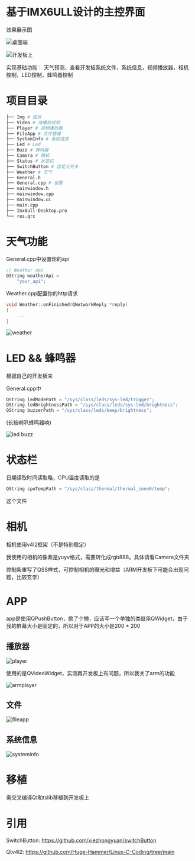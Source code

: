 # 基于IMX6ULL设计的主控界面

效果展示图

![桌面端](doc/image-20240814151245469.png)

![开发板上](doc/69b4156e898a21e4fbd712f0c1a83514_720.png)

实现基础功能：
天气预测，查看开发板系统文件，系统信息，视频播放器，相机控制，LED控制，蜂鸣器控制

# 项目目录

```bash
├── Img # 图片
├── Video # 待播放视频
├── Player # 视频播放器
├── FileApp # 文件管理
├── SystemInfo # 系统信息
├── Led # Led
├── Buzz # 蜂鸣器
├── Camera # 相机
├── Status # 状态栏
├── SwitchButton # 自定义开关
├── Weather # 天气
├── General.h 
├── General.cpp # 设置
├── mainwindow.h
├── mainwindow.cpp
├── mainwindow.ui
├── main.cpp
├── Imx6ull-Desktop.pro
└── res.qrc
```

# 天气功能

General.cpp中设置你的api

```c++
// Weather api
QString weatherApi =
    "your_api";
```

Weather.cpp配置你的http请求

```c++
void Weather::onFinished(QNetworkReply *reply)
{
    ...
}
```

![weather](doc/ad3ab2f801f5c8de346953141f127700.png)

# LED && 蜂鸣器

根据自己的开发板来

General.cpp中

```c++
QString ledModePath = "/sys/class/leds/sys-led/trigger";
QString ledBrightnessPath = "/sys/class/leds/sys-led/brightness";
QString buzzerPath = "/sys/class/leds/beep/brightness";
```

(长按喇叭蜂鸣器响)

![led buzz](doc/aaf7e4fd99f0bd6aa993aab3cf77b03e.png)

# 状态栏

日期读取时间读取略，CPU温度读取的是

```c++
QString cpuTempPath = "/sys/class/thermal/thermal_zone0/temp";
```

这个文件

# 相机

相机使用v4l2框架（不是特别稳定）

我使用的相机的像素是yuyv格式，需要转化成rgb888，具体请看Camera文件夹

控制条重写了QSS样式，可控制相机的曝光和增益（ARM开发板下可能会出现问题，比较玄学）

# APP

app是使用QPushButton，偷了个懒，应该写一个单独的类继承QWidget，由于我的屏幕大小是固定的，所以对于APP的大小是200 * 200

## 播放器

![player](doc/200b2bee00305acd7619b35324a5257a.png)

使用的是QVideoWidget，实测再开发板上有问题，所以我关了arm的功能

![armplayer](doc/2155ff60030f148cb7c640384d779b2b_720.png)

## 文件

![fileapp](doc/04d0b9451ad1b4eaeeb41f95261ed44a.png)

## 系统信息

![systeminfo](doc/0853394c240be89a0cc4d48217d4c8bb.png)

# 移植

需交叉编译Qt和tslib移植到开发板上

# 引用

SwitchButton: https://github.com/xiezhongyuan/switchButton

Qtv4l2: https://github.com/Huge-Hammer/Linux-C-Coding/tree/main